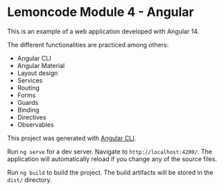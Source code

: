 # Lemoncode Module 4 - Angular
This is an example of a web application developed with Angular 14.

The different functionalities are practiced among others:

- Angular CLI
- Angular Material
- Layout design
- Services
- Routing
- Forms
- Guards
- Binding
- Directives
- Observables


This project was generated with [Angular CLI](https://github.com/angular/angular-cli).

Run `ng serve` for a dev server. Navigate to `http://localhost:4200/`. The application will automatically reload if you change any of the source files.

Run `ng build` to build the project. The build artifacts will be stored in the `dist/` directory.

